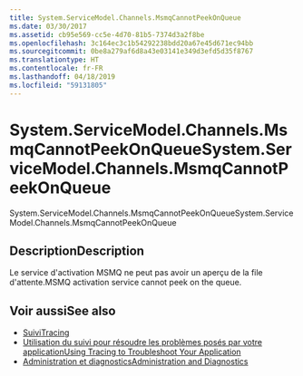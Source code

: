 ```yaml
---
title: System.ServiceModel.Channels.MsmqCannotPeekOnQueue
ms.date: 03/30/2017
ms.assetid: cb95e569-cc5e-4d70-81b5-7374d3a2f8be
ms.openlocfilehash: 3c164ec3c1b54292238bdd20a67e45d671ec94bb
ms.sourcegitcommit: 0be8a279af6d8a43e03141e349d3efd5d35f8767
ms.translationtype: HT
ms.contentlocale: fr-FR
ms.lasthandoff: 04/18/2019
ms.locfileid: "59131805"
---
```

# <a name="systemservicemodelchannelsmsmqcannotpeekonqueue"></a><span data-ttu-id="c916f-102">System.ServiceModel.Channels.MsmqCannotPeekOnQueue</span><span class="sxs-lookup"><span data-stu-id="c916f-102">System.ServiceModel.Channels.MsmqCannotPeekOnQueue</span></span>
<span data-ttu-id="c916f-103">System.ServiceModel.Channels.MsmqCannotPeekOnQueue</span><span class="sxs-lookup"><span data-stu-id="c916f-103">System.ServiceModel.Channels.MsmqCannotPeekOnQueue</span></span>  
  
## <a name="description"></a><span data-ttu-id="c916f-104">Description</span><span class="sxs-lookup"><span data-stu-id="c916f-104">Description</span></span>  
 <span data-ttu-id="c916f-105">Le service d'activation MSMQ ne peut pas avoir un aperçu de la file d'attente.</span><span class="sxs-lookup"><span data-stu-id="c916f-105">MSMQ activation service cannot peek on the queue.</span></span>  
  
## <a name="see-also"></a><span data-ttu-id="c916f-106">Voir aussi</span><span class="sxs-lookup"><span data-stu-id="c916f-106">See also</span></span>

- [<span data-ttu-id="c916f-107">Suivi</span><span class="sxs-lookup"><span data-stu-id="c916f-107">Tracing</span></span>](../../../../../docs/framework/wcf/diagnostics/tracing/index.md)
- [<span data-ttu-id="c916f-108">Utilisation du suivi pour résoudre les problèmes posés par votre application</span><span class="sxs-lookup"><span data-stu-id="c916f-108">Using Tracing to Troubleshoot Your Application</span></span>](../../../../../docs/framework/wcf/diagnostics/tracing/using-tracing-to-troubleshoot-your-application.md)
- [<span data-ttu-id="c916f-109">Administration et diagnostics</span><span class="sxs-lookup"><span data-stu-id="c916f-109">Administration and Diagnostics</span></span>](../../../../../docs/framework/wcf/diagnostics/index.md)
